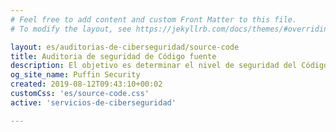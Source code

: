 ```yaml
---
# Feel free to add content and custom Front Matter to this file.
# To modify the layout, see https://jekyllrb.com/docs/themes/#overriding-theme-defaults

layout: es/auditorias-de-ciberseguridad/source-code
title: Auditoria de seguridad de Código fuente 
description: El objetivo es determinar el nivel de seguridad del Código Fuente e identificar todos los puntos de acceso y brechas de seguridad que podrían producirse en una aplicación.
og_site_name: Puffin Security
created: 2019-08-12T09:43:10+00:02
customCss: 'es/source-code.css'
active: 'servicios-de-ciberseguridad'

---
```


